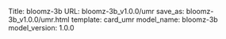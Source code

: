 Title: bloomz-3b
URL: bloomz-3b_v1.0.0/umr
save_as: bloomz-3b_v1.0.0/umr.html
template: card_umr
model_name: bloomz-3b
model_version: 1.0.0

